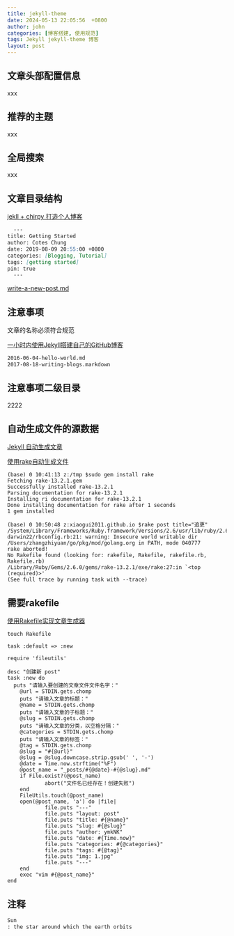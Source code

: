 ```yaml
---
title: jekyll-theme
date: 2024-05-13 22:05:56  +0800
author: john
categories: [博客搭建, 使用规范]
tags: Jekyll jekyll-theme 博客
layout: post
---
```



## 文章头部配置信息

xxx

## 推荐的主题
xxx

## 全局搜索
xxx



## 文章目录结构
[jekll + chirpy 打造个人博客](https://www.tangzhexuan.com/posts/jekyll+chirpy%E4%B8%AA%E4%BA%BA%E5%8D%9A%E5%AE%A2/)

```markdown
  ---
title: Getting Started
author: Cotes Chung
date: 2019-08-09 20:55:00 +0800
categories: [Blogging, Tutorial]
tags: [getting started]
pin: true
  ---
```

[write-a-new-post.md]()


## 注意事项

文章的名称必须符合规范

[一小时内使用Jekyll搭建自己的GitHub博客](https://abekthink.github.io/website/write-blogs-using-github-and-jekyll/)

```markdown
2016-06-04-hello-world.md
2017-08-18-writing-blogs.markdown
```


## 注意事项二级目录
2222

## 自动生成文件的源数据

[Jekyll 自动生成文章](https://blog.csdn.net/freehyan/article/details/51879554)

[使用rake自动生成文件](https://jinguoxing.github.io/jekyll/rake/2015/06/01/jekyll-github-pages/)
```shell
(base) 0 10:41:13 z:/tmp $sudo gem install rake
Fetching rake-13.2.1.gem
Successfully installed rake-13.2.1
Parsing documentation for rake-13.2.1
Installing ri documentation for rake-13.2.1
Done installing documentation for rake after 1 seconds
1 gem installed
```

```shell
(base) 0 10:50:48 z:xiaogui2011.github.io $rake post title="追更"    
/System/Library/Frameworks/Ruby.framework/Versions/2.6/usr/lib/ruby/2.6.0/universal-darwin22/rbconfig.rb:21: warning: Insecure world writable dir /Users/zhangzhiyuan/go/pkg/mod/golang.org in PATH, mode 040777
rake aborted!
No Rakefile found (looking for: rakefile, Rakefile, rakefile.rb, Rakefile.rb)
/Library/Ruby/Gems/2.6.0/gems/rake-13.2.1/exe/rake:27:in `<top (required)>'
(See full trace by running task with --trace)
```

## 需要rakefile


[使用Rakefile实现文章生成器](https://lllovol.com/p/rake/)

```shell
touch Rakefile
```

```
task :default => :new

require 'fileutils'

desc "创建新 post"
task :new do
  puts "请输入要创建的文章文件文件名字："
    @url = STDIN.gets.chomp
    puts "请输入文章的标题："
    @name = STDIN.gets.chomp
    puts "请输入文章的子标题："
    @slug = STDIN.gets.chomp
    puts "请输入文章的分类，以空格分隔："
    @categories = STDIN.gets.chomp
    puts "请输入文章的标签："
    @tag = STDIN.gets.chomp
    @slug = "#{@url}"
    @slug = @slug.downcase.strip.gsub(' ', '-')
    @date = Time.now.strftime("%F")
    @post_name = "_posts/#{@date}-#{@slug}.md"
    if File.exist?(@post_name)
            abort("文件名已经存在！创建失败")
    end
    FileUtils.touch(@post_name)
    open(@post_name, 'a') do |file|
            file.puts "---"
            file.puts "layout: post"
            file.puts "title: #{@name}"
            file.puts "slug: #{@slug}"
            file.puts "author: ymkNK"
            file.puts "date: #{Time.now}"
            file.puts "categories: #{@categories}"
            file.puts "tags: #{@tag}"
            file.puts "img: 1.jpg"
            file.puts "---"
    end
    exec "vim #{@post_name}"
end
```


## 注释

```markdown
Sun
: the star around which the earth orbits
```

